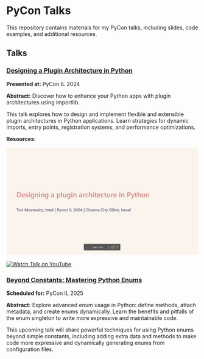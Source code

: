 # PyCon Talks

This repository contains materials for my PyCon talks, including slides, code examples, and additional resources.

## Talks

### [Designing a Plugin Architecture in Python](./designing-a-plugin-architecture/)

**Presented at:** PyCon IL 2024

**Abstract:** Discover how to enhance your Python apps with plugin architectures using importlib.

This talk explores how to design and implement flexible and extensible plugin architectures in Python applications. Learn strategies for dynamic imports, entry points, registration systems, and performance optimizations.

**Resources:**

[![View Full Slide Set](./designing-a-plugin-architecture/slide-preview.png)](https://html-preview.github.io/?url=https%3A%2F%2Fgithub.com%2Ftsvi%2Fpycon%2Fblob%2Fmaster%2Fdesigning-a-plugin-architecture%2Ffull-slides.html)

[![Watch Talk on YouTube](https://img.youtube.com/vi/Gk3-8IKcj3Q/maxresdefault.jpg)](https://www.youtube.com/watch?v=Gk3-8IKcj3Q)


### [Beyond Constants: Mastering Python Enums](./mastering-enums/)

**Scheduled for:** PyCon IL 2025

**Abstract:** Explore advanced enum usage in Python: define methods, attach metadata, and create enums dynamically. Learn the benefits and pitfalls of the enum singleton to write more expressive and maintainable code.

This upcoming talk will share powerful techniques for using Python enums beyond simple constants, including adding extra data and methods to make code more expressive and dynamically generating enums from configuration files.